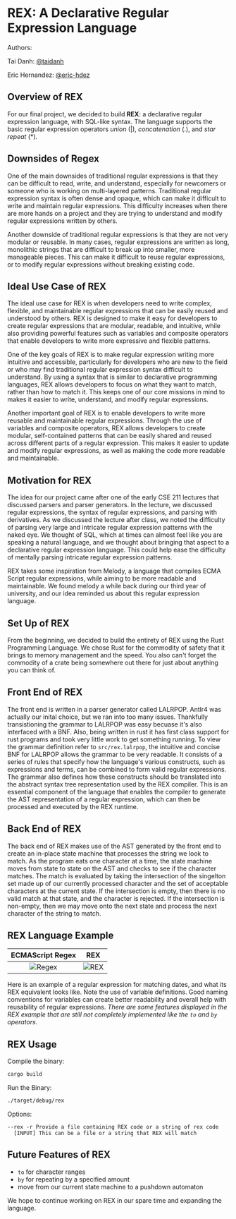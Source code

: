 # REX: A Declarative Regular Expression Language

Authors:

Tai Danh: [@taidanh](https://github.com/taidanh)

Eric Hernandez: [@eric-hdez](https://github.com/eric-hdez)

## Overview of REX

For our final project, we decided to build **REX**: a declarative regular expression language, with SQL-like syntax. The language supports the basic regular expression operators *union* (\|), *concatenation* (.), and *star repeat* (\*).

## Downsides of Regex

One of the main downsides of traditional regular expressions is that they can be difficult to read, write, and understand, especially for newcomers or someone who is working on multi-layered patterns. Traditional regular expression syntax is often dense and opaque, which can make it difficult to write and maintain regular expressions. This difficulty increases when there are more hands on a project and they are trying to understand and modify regular expressions written by others.

Another downside of traditional regular expressions is that they are not very modular or reusable. In many cases, regular expressions are written as long, monolithic strings that are difficult to break up into smaller, more manageable pieces. This can make it difficult to reuse regular expressions, or to modify regular expressions without breaking existing code.

## Ideal Use Case of REX

The ideal use case for REX is when developers need to write complex, flexible, and maintainable regular expressions that can be easily reused and understood by others. REX is designed to make it easy for developers to create regular expressions that are modular, readable, and intuitive, while also providing powerful features such as variables and composite operators that enable developers to write more expressive and flexible patterns.

One of the key goals of REX is to make regular expression writing more intuitive and accessible, particularly for developers who are new to the field or who may find traditional regular expression syntax difficult to understand. By using a syntax that is similar to declarative programming languages, REX allows developers to focus on what they want to match, rather than how to match it. This keeps one of our core missions in mind to makes it easier to write, understand, and modify regular expressions.

Another important goal of REX is to enable developers to write more reusable and maintainable regular expressions. Through the use of variables and composite operators, REX allows developers to create modular, self-contained patterns that can be easily shared and reused across different parts of a regular expression. This makes it easier to update and modify regular expressions, as well as making the code more readable and maintainable.

## Motivation for REX

The idea for our project came after one of the early CSE 211 lectures that discussed parsers and parser generators. In the lecture, we discussed regular expressions, the syntax of regular expressions, and parsing with derivatives. As we discussed the lecture after class, we noted the difficulty of parsing very large and intricate regular expression patterns with the naked eye. We thought of SQL, which at times can almost feel like you are speaking a natural language, and we thought about bringing that aspect to a declarative regular expression language. This could help ease the difficulty of mentally parsing intricate regular expression patterns.

REX takes some inspiration from Melody, a language that compiles ECMA Script regular expressions, while aiming to be more readable and maintainable. We found melody a while back during our third year of university, and our idea reminded us about this regular expression language.

## Set Up of REX

From the beginning, we decided to build the entirety of REX using the Rust Programming Language. We chose Rust for the commodity of safety that it brings to memory management and the speed. You also can't forget the commodity of a crate being somewhere out there for just about anything you can think of.

## Front End of REX

The front end is written in a parser generator called LALRPOP. Antlr4 was actually our inital choice, but we ran into too many issues. Thankfully transistioning the grammar to LALRPOP was easy becuase it's also interfaced with a BNF. Also, being written in rust it has first class support for rust programs and took very little work to get something running. To view the grammar definition refer to `src/rex.lalrpop`, the intuitive and concise BNF for LALRPOP allows the grammar to be very readable. It consists of a series of rules that specify how the language's various constructs, such as expressions and terms, can be combined to form valid regular expressions. The grammar also defines how these constructs should be translated into the abstract syntax tree representation used by the REX compiler. This is an essential component of the language that enables the compiler to generate the AST representation of a regular expression, which can then be processed and executed by the REX runtime.

## Back End of REX

The back end of REX makes use of the AST generated by the front end to create an in-place state machine that processes the string we look to match. As the program eats one character at a time, the state machine moves from state to state on the AST and checks to see if the character matches. The match is evaluated by taking the intersection of the singelton set made up of our currently processed character and the set of acceptable characters at the current state. If the intersection is empty, then there is no valid match at that state, and the character is rejected. If the intersection is non-empty, then we may move onto the next state and process the next character of the string to match.

## REX Language Example

ECMAScript Regex           | REX
:-------------------------:|:---------------------:
![Regex](images/regex.png) | ![REX](images/rex.png)

Here is an example of a regular expression for matching dates, and what its REX equivalent looks like. Note the use of variable definitions. Good naming conventions for variables can create better readability and overall help with reusability of regular expressions. *There are some features displayed in the REX example that are still not completely implemented like the `to` and `by` operators.*

## REX Usage

Compile the binary:
```bash
cargo build
```

Run the Binary:
```bash
./target/debug/rex
```

Options:
```
--rex -r Provide a file containing REX code or a string of rex code
  [INPUT] This can be a file or a string that REX will match
```

## Future Features of REX
- `to` for character ranges
- `by` for repeating by a specified amount
- move from our current state machine to a pushdown automaton

We hope to continue working on REX in our spare time and expanding the language.

